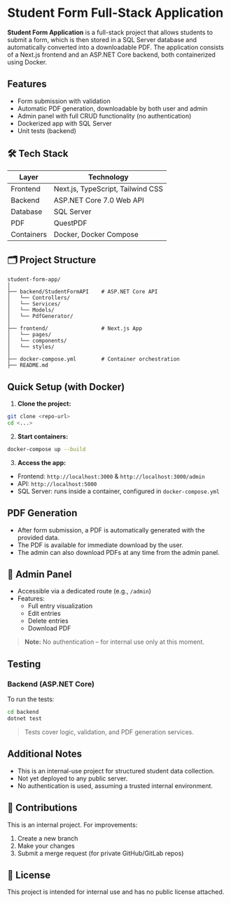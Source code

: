 # Student Form Full-Stack Application

**Student Form Application** is a full-stack project that allows students to submit a form, which is then stored in a SQL Server database and automatically converted into a downloadable PDF. The application consists of a Next.js frontend and an ASP.NET Core backend, both containerized using Docker.

##  Features

-  Form submission with validation
-  Automatic PDF generation, downloadable by both user and admin
-  Admin panel with full CRUD functionality (no authentication)
-  Dockerized app with SQL Server
-  Unit tests (backend)

## 🛠️ Tech Stack

| Layer       | Technology                         |
|-------------|-------------------------------------|
| Frontend    | Next.js, TypeScript, Tailwind CSS   |
| Backend     | ASP.NET Core 7.0 Web API            |
| Database    | SQL Server                          |
| PDF         | QuestPDF                            |
| Containers  | Docker, Docker Compose              |

## 🗂️ Project Structure

```
student-form-app/
│
├── backend/StudentFormAPI    # ASP.NET Core API
│   └── Controllers/
│   └── Services/
│   └── Models/
│   └── PdfGenerator/
│
├── frontend/                 # Next.js App
│   └── pages/
│   └── components/
│   └── styles/
│
├── docker-compose.yml        # Container orchestration
├── README.md
```

##  Quick Setup (with Docker)

1. **Clone the project:**
```bash
git clone <repo-url>
cd <...>
```

2. **Start containers:**
```bash
docker-compose up --build
```

3. **Access the app:**

- Frontend: `http://localhost:3000` & `http://localhost:3000/admin`
- API: `http://localhost:5000`
- SQL Server: runs inside a container, configured in `docker-compose.yml`

##  PDF Generation

- After form submission, a PDF is automatically generated with the provided data.
- The PDF is available for immediate download by the user.
- The admin can also download PDFs at any time from the admin panel.

## 🧑 Admin Panel

- Accessible via a dedicated route (e.g., `/admin`)
- Features:
  -  Full entry visualization
  -  Edit entries
  -  Delete entries
  -  Download PDF

> **Note:** No authentication – for internal use only at this moment.

##  Testing

### Backend (ASP.NET Core)

To run the tests:

```bash
cd backend
dotnet test
```

> Tests cover logic, validation, and PDF generation services.


##  Additional Notes

- This is an internal-use project for structured student data collection.
- Not yet deployed to any public server.
- No authentication is used, assuming a trusted internal environment.

## 🤝 Contributions

This is an internal project. For improvements:

1. Create a new branch
2. Make your changes
3. Submit a merge request (for private GitHub/GitLab repos)

## 🪪 License

This project is intended for internal use and has no public license attached.